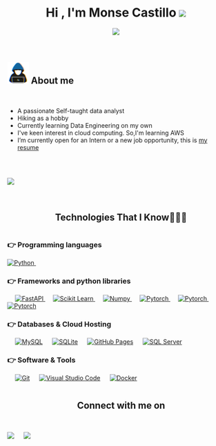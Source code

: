 <h1 align="center"><b>Hi , I'm Monse Castillo </b><img src="https://media.giphy.com/media/hvRJCLFzcasrR4ia7z/giphy.gif" width="35"></h1>
<!--  -->
<p align="center">
   <a href="https://github.com/DenverCoder1/readme-typing-svg"><img src="https://readme-typing-svg.herokuapp.com?font=Time+New+Roman&color=cyan&size=25&center=true&vCenter=true&width=600&height=100&lines=Wecome+to+my+Git+Hub..&hearts;++;Self-taught+data+analyst,;Degree+in+Physics+and+Mathematics,;Active+Learner/Researcher,;Love+to+learn+new+stuffs..<3"></a>
</p>

<br>
	
## <picture><img src = "https://github.com/0xAbdulKhalid/0xAbdulKhalid/raw/main/assets/mdImages/about_me.gif" width = 50px></picture> **About me**

<br>

- A passionate Self-taught data analyst 
- Hiking as a hobby
- Currently learning Data Engineering on my own
- I've keen interest in cloud computing. So,I'm learning AWS
- I’m currently open for an Intern or a new job opportunity, this is [my resume]()

<br><br>

<img src="https://user-images.githubusercontent.com/73097560/115834477-dbab4500-a447-11eb-908a-139a6edaec5c.gif"><br><br>

<!--h1 without bottom border-->
<div id="user-content-toc">
  <ul align="center">
    <summary><h2 style="display: inline-block">Technologies That I Know👨🏻‍💻</h2></summary>
  </ul>
</div>
<!--tech stack icons-->

### 👉 Programming languages

<p align="left"> 
  
  <a href="https://python.org/">
    <img alt="Python" src="https://img.shields.io/badge/Python-FFD43B?style=for-the-badge&logo=python&logoColor=darkgreen"/>
  </a>
  &emsp;

</p>

### 👉 Frameworks and python libraries
<p align="left"> 
&emsp;
  <a href="https://fastapi.tiangolo.com/" target="_blank"> 
   <img alt="FastAPI" src="https://img.shields.io/badge/FastAPI-brightgreen?style=for-the-badge&logo=fastapi&logoColor=%23000000&logoSize=auto&labelColor=%23009688&color=%23009688">
  </a>   
  &emsp;
  <a href="https://scikit-learn.org/" target="_blank">
    <img alt="Scikit Learn" src="https://img.shields.io/badge/scikit_learn-F7931E?style=for-the-badge&logo=scikit-learn&logoColor=white">
  </a> 
   &emsp;
  <a href="https://numpy.org/" target="_blank"> 
    <img alt="Numpy" src="https://img.shields.io/badge/Numpy-brightgreen?style=for-the-badge&logo=numpy&logoColor=%23000000&logoSize=auto&labelColor=%2300A3E0&color=%2300A3E0"/>
  </a>
  &emsp;
  <a href="https://pandas.pydata.org/" target="_blank"> 
    <img alt="Pytorch" src="https://img.shields.io/badge/Pandas-brightgreen?style=for-the-badge&logo=pandas&logoColor=%23000000&logoSize=auto&labelColor=%23139C5A&color=%23139C5A"/>
  </a>
&emsp;
  <a href="https://matplotlib.org/" target="_blank"> 
    <img alt="Pytorch" src="https://img.shields.io/badge/Matplotlib-brightgreen?style=for-the-badge&logo=pandas&logoColor=%23000000&logoSize=auto&labelColor=%23512BD4&color=%23512BD4"/>
  </a>
&emsp;
  <a href="https://seaborn.pydata.org/" target="_blank"> 
    <img alt="Pytorch" src="https://img.shields.io/badge/Seaborn-brightgreen?style=for-the-badge&logo=seaborn&logoColor=%23000000&logoSize=auto&labelColor=%23EC1C24&color=%23EC1C24"/>

  </a>
	
</p>

### 👉 Databases & Cloud Hosting
<p align="left">
  &emsp;
    <a href="https://www.mysql.com/"><img alt="MySQL" src="https://img.shields.io/badge/MySQL-00000F?style=for-the-badge&logo=mysql&logoColor=white"></a>
  &emsp;
    <a href="https://www.sqlite.org/"><img alt="SQLite" src ="https://img.shields.io/badge/SQLite-07405E?style=for-the-badge&logo=sqlite&logoColor=white"/></a>
  &emsp;
    <a href="https://www.github.com"><img alt="GitHub Pages" src="https://img.shields.io/badge/GitHub-100000?style=for-the-badge&logo=github&logoColor=white"></a>
  &emsp;
<a href="https://firebase.google.com/"><img alt="SQL Server" src ="https://img.shields.io/badge/SQL--Server-brightgreen?style=for-the-badge&logo=microsoftsqlserver&logoSize=auto&labelColor=%23FD5750&color=%23FD5750">
</a>
 </p>

 ### 👉 Software & Tools
 
<p>
  &emsp;
    <a href="#"><img alt="Git" src="https://img.shields.io/badge/Git-F05032?style=for-the-badge&logo=git&logoColor=white"></a>
  &emsp;
    <a href="#"><img alt="Visual Studio Code" src="https://img.shields.io/badge/Visual_Studio_Code-0078D4?style=for-the-badge&logo=visual%20studio%20code&logoColor=white"></a>
  &emsp;
   <a href="#"><img alt="Docker" src="https://img.shields.io/badge/Docker-2CA5E0?style=for-the-badge&logo=docker&logoColor=white"></a>
     &emsp;
 </p>

<!--h1 without bottom border-->

<!--h1 without bottom border-->
<div id="user-content-toc">
  <ul align="center">
    <summary><h2 style="display: inline-block">Connect with me on</h2></summary>
  </ul>
</div>

<br>	
<a target="_blank" href="https://www.linkedin.com/in/ahmadshaikhk/"><img src="https://img.shields.io/badge/-LinkedIn-0077B5?style=for-the-badge&logo=Linkedin&logoColor=white"></img></a>
&emsp;
<a target="_blank" href="mailto:ahmed.bilal575@gmail.com"
><img src="https://img.shields.io/badge/-Gmail-D14836?style=for-the-badge&logo=Gmail&logoColor=white"></img></a>

<br>




